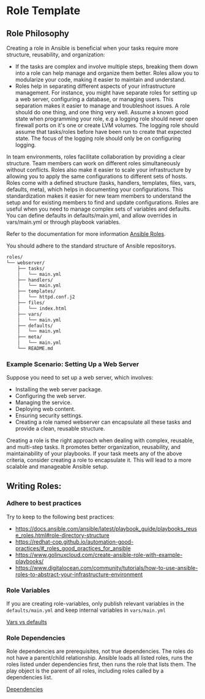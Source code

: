 # Role Template

## Role Philosophy 

Creating a role in Ansible is beneficial when your tasks require more structure, reusability, and organization: 
- If the tasks are complex and involve multiple steps, breaking them down into a role can help manage and organize them better. Roles allow you to modularize your code, making it easier to maintain and understand.
- Roles help in separating different aspects of your infrastructure management. For instance, you might have separate roles for setting up a web server, configuring a database, or managing users. This separation makes it easier to manage and troubleshoot issues. A role should do one thing, and one thing very well. Assume a known good state when programming your role, e.g a logging role should never open firewall ports on it's one or create LVM volumes. The logging role should assume that tasks/roles before have been run to create that expected state. The focus of the logging role should only be on configuring logging. 

In team environments, roles facilitate collaboration by providing a clear structure. Team members can work on different roles simultaneously without conflicts. Roles also make it easier to scale your infrastructure by allowing you to apply the same configurations to different sets of hosts. Roles come with a defined structure (tasks, handlers, templates, files, vars, defaults, meta), which helps in documenting your configurations. This standardization makes it easier for new team members to understand the setup and for existing members to find and update configurations. Roles are useful when you need to manage complex sets of variables and defaults. You can define defaults in defaults/main.yml, and allow overrides in vars/main.yml or through playbook variables.

Refer to the documentation for more information [Ansible Roles](https://docs.ansible.com/ansible/latest/playbook_guide/playbooks_reuse_roles.html). 

You should adhere to the standard structure of Ansible repositorys.

```bash 
roles/
└── webserver/
    ├── tasks/
    │   └── main.yml
    ├── handlers/
    │   └── main.yml
    ├── templates/
    │   └── httpd.conf.j2
    ├── files/
    │   └── index.html
    ├── vars/
    │   └── main.yml
    ├── defaults/
    │   └── main.yml
    ├── meta/
    │   └── main.yml
    └── README.md
```

###  Example Scenario: Setting Up a Web Server
Suppose you need to set up a web server, which involves:

- Installing the web server package.
- Configuring the web server.
- Managing the service.
- Deploying web content.
- Ensuring security settings.
- Creating a role named webserver can encapsulate all these tasks and provide a clean, reusable structure.

Creating a role is the right approach when dealing with complex, reusable, and multi-step tasks. It promotes better organization, reusability, and maintainability of your playbooks. If your task meets any of the above criteria, consider creating a role to encapsulate it. This will lead to a more scalable and manageable Ansible setup. 

## Writing Roles: 

### Adhere to best practices

Try to keep to the following best practices: 
- https://docs.ansible.com/ansible/latest/playbook_guide/playbooks_reuse_roles.html#role-directory-structure
- https://redhat-cop.github.io/automation-good-practices/#_roles_good_practices_for_ansible
- https://www.golinuxcloud.com/create-ansible-role-with-example-playbooks/
- https://www.digitalocean.com/community/tutorials/how-to-use-ansible-roles-to-abstract-your-infrastructure-environment

### Role Variables 

If you are creating role-variables, only publish relevant variables in the `defaults/main.yml` and keep internal variables in `vars/main.yml`

[Vars vs defaults](https://redhat-cop.github.io/automation-good-practices/#_vars_vs_defaults)

### Role Dependencies 

Role dependencies are prerequisites, not true dependencies. The roles do not have a parent/child relationship. Ansible loads all listed roles, runs the roles listed under dependencies first, then runs the role that lists them. The play object is the parent of all roles, including roles called by a dependencies list.

[Dependencies](https://docs.ansible.com/ansible/latest/playbook_guide/playbooks_reuse_roles.html#using-role-dependencies)